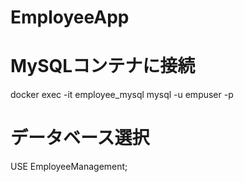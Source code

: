 # EmployeeApp

# MySQLコンテナに接続
docker exec -it employee_mysql mysql -u empuser -p

# データベース選択
USE EmployeeManagement;